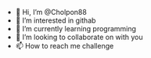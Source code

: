 - 👋 Hi, I’m @Cholpon88
- 👀 I’m interested in githab
- 🌱 I’m currently learning programming
- 💞️ I’m looking to collaborate on with you
- 📫 How to reach me challenge

<!---
Cholpon88/Cholpon88 is a ✨ special ✨ repository because its `README.md` (this file) appears on your GitHub profile.
You can click the Preview link to take a look at your changes.
--->
